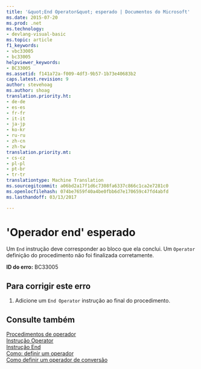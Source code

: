 ```yaml
---
title: '&quot;End Operator&quot; esperado | Documentos do Microsoft'
ms.date: 2015-07-20
ms.prod: .net
ms.technology:
- devlang-visual-basic
ms.topic: article
f1_keywords:
- vbc33005
- bc33005
helpviewer_keywords:
- BC33005
ms.assetid: f141a72a-f009-4df3-9b57-1b73e40683b2
caps.latest.revision: 9
author: stevehoag
ms.author: shoag
translation.priority.ht:
- de-de
- es-es
- fr-fr
- it-it
- ja-jp
- ko-kr
- ru-ru
- zh-cn
- zh-tw
translation.priority.mt:
- cs-cz
- pl-pl
- pt-br
- tr-tr
translationtype: Machine Translation
ms.sourcegitcommit: a06bd2a17f1d6c7308fa6337c866c1ca2e7281c0
ms.openlocfilehash: 074be7659f40a4be0fbb6d7e170659c47fd4abfd
ms.lasthandoff: 03/13/2017

---
```

# <a name="39end-operator39-expected"></a>'Operador end' esperado
Um `End` instrução deve corresponder ao bloco que ela conclui. Um `Operator` definição do procedimento não foi finalizada corretamente.  
  
 **ID do erro:** BC33005  
  
## <a name="to-correct-this-error"></a>Para corrigir este erro  
  
1.  Adicione um `End Operator` instrução ao final do procedimento.  
  
## <a name="see-also"></a>Consulte também  
 [Procedimentos de operador](../../visual-basic/programming-guide/language-features/procedures/operator-procedures.md)   
 [Instrução Operator](../../visual-basic/language-reference/statements/operator-statement.md)   
 [Instrução End](../../visual-basic/language-reference/statements/end-statement.md)   
 [Como: definir um operador](../../visual-basic/programming-guide/language-features/procedures/how-to-define-an-operator.md)   
 [Como definir um operador de conversão](../../visual-basic/programming-guide/language-features/procedures/how-to-define-a-conversion-operator.md)
